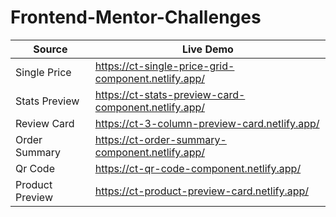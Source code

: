 # Frontend-Mentor-Challenges

| Source          | Live Demo                                            |
| --------------- | ---------------------------------------------------- |
| Single Price    | https://ct-single-price-grid-component.netlify.app/  |
| Stats Preview   | https://ct-stats-preview-card-component.netlify.app/ |
| Review Card     | https://ct-3-column-preview-card.netlify.app/        |
| Order Summary   | https://ct-order-summary-component.netlify.app/      |
| Qr Code         | https://ct-qr-code-component.netlify.app/            |
| Product Preview | https://ct-product-preview-card.netlify.app/         |
